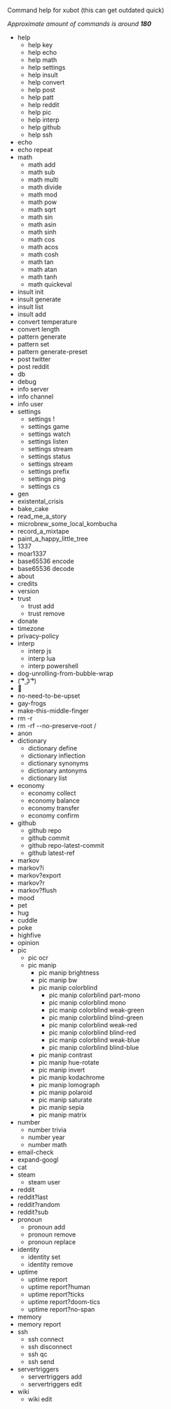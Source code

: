 Command help for xubot
(this can get outdated quick)

*Approximate amount of commands is around* ***180***

 * help
   * help key
   * help echo
   * help math
   * help settings
   * help insult
   * help convert
   * help post
   * help patt
   * help reddit
   * help pic
   * help interp
   * help github 
   * help ssh
* echo
* echo repeat
* math
  * math add
  * math sub
  * math multi
  * math divide
  * math mod
  * math pow
  * math sqrt
  * math sin
  * math asin
  * math sinh
  * math cos
  * math acos
  * math cosh
  * math tan
  * math atan
  * math tanh
  * math quickeval
* insult init
* insult generate
* insult list
* insult add
* convert temperature
* convert length
* pattern generate
* pattern set
* pattern generate-preset
* post twitter
* post reddit
* db
* debug
* info server
* info channel
* info user
* settings
  * settings !
  * settings game
  * settings watch
  * settings listen
  * settings stream
  * settings status
  * settings stream
  * settings prefix
  * settings ping
  * settings cs
* gen
* existental_crisis
* bake_cake
* read_me_a_story
* microbrew_some_local_kombucha
* record_a_mixtape
* paint_a_happy_little_tree
* 1337
* moar1337
* base65536 encode
* base65536 decode
* about
* credits
* version
* trust
  * trust add
  * trust remove
* donate
* timezone
* privacy-policy
* interp
  * interp js
  * interp lua
  * interp powershell
* dog-unrolling-from-bubble-wrap
* ( ͡° ͜ʖ ͡°)
* 🥚
* no-need-to-be-upset
* gay-frogs
* make-this-middle-finger
* rm -r
* rm -rf --no-preserve-root /
* anon
* dictionary
  * dictionary define
  * dictionary inflection
  * dictionary synonyms
  * dictionary antonyms
  * dictionary list
* economy
  * economy collect
  * economy balance
  * economy transfer
  * economy confirm
* github
  * github repo
  * github commit
  * github repo-latest-commit
  * github latest-ref
* markov
* markov?i
* markov?export
* markov?r
* markov?flush
* mood
* pet
* hug
* cuddle
* poke
* highfive
* opinion
* pic
  * pic ocr
  * pic manip
    * pic manip brightness
    * pic manip bw
    * pic manip colorblind
      * pic manip colorblind part-mono
      * pic manip colorblind mono
      * pic manip colorblind weak-green
      * pic manip colorblind blind-green
      * pic manip colorblind weak-red
      * pic manip colorblind blind-red
      * pic manip colorblind weak-blue
      * pic manip colorblind blind-blue
    * pic manip contrast
    * pic manip hue-rotate
    * pic manip invert
    * pic manip kodachrome
    * pic manip lomograph
    * pic manip polaroid
    * pic manip saturate
    * pic manip sepia
    * pic manip matrix
* number
  * number trivia
  * number year
  * number math
* email-check
* expand-googl
* cat
* steam
  * steam user
* reddit
* reddit?last
* reddit?random
* reddit?sub
* pronoun
  * pronoun add
  * pronoun remove
  * pronoun replace
* identity
  * identity set
  * identity remove
* uptime
  * uptime report
  * uptime report?human
  * uptime report?ticks
  * uptime report?doom-tics
  * uptime report?no-span
* memory
* memory report
* ssh
  * ssh connect
  * ssh disconnect
  * ssh qc
  * ssh send
* servertriggers
  * servertriggers add
  * servertriggers edit
* wiki
  * wiki edit

